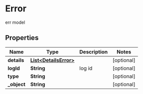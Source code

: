 

# Error

err model

## Properties

| Name | Type | Description | Notes |
|------------ | ------------- | ------------- | -------------|
|**details** | [**List&lt;DetailsError&gt;**](DetailsError.md) |  |  [optional] |
|**logId** | **String** | log id |  [optional] |
|**type** | **String** |  |  [optional] |
|**_object** | **String** |  |  [optional] |



